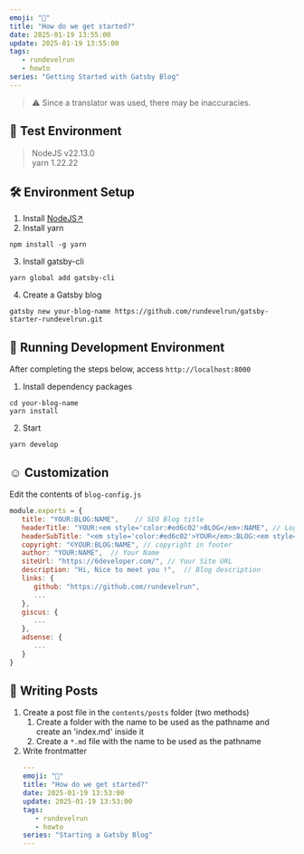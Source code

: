 ```yaml
---
emoji: "🚀"
title: "How do we get started?"
date: 2025-01-19 13:55:00
update: 2025-01-19 13:55:00
tags:
   - rundevelrun
   - howto
series: "Getting Started with Gatsby Blog"
---
```


> ⚠️ Since a translator was used, there may be inaccuracies.

## 🧪 Test Environment
> NodeJS v22.13.0 <br/>
> yarn 1.22.22

## 🛠️ Environment Setup
1. Install [NodeJS↗](https://nodejs.org/en/download)
2. Install yarn
```shell
npm install -g yarn
```
3. Install gatsby-cli
```shell
yarn global add gatsby-cli
```
4. Create a Gatsby blog
```shell
gatsby new your-blog-name https://github.com/rundevelrun/gatsby-starter-rundevelrun.git
```

## 🚀 Running Development Environment
After completing the steps below, access `http://localhost:8000`
1. Install dependency packages
```shell
cd your-blog-name
yarn install
```
2. Start
```shell
yarn develop
```

## ☺️ Customization
Edit the contents of `blog-config.js`

```javascript
module.exports = {
   title: "YOUR:BLOG:NAME",    // SEO Blog title
   headerTitle: "YOUR:<em style='color:#ed6c02'>BLOG</em>:NAME", // Logo 1
   headerSubTitle: "<em style='color:#ed6c02'>YOUR</em>:BLOG:<em style='color:#ed6c02'>NAME</em>", // Logo 2
   copyright: "©YOUR:BLOG:NAME", // copyright in footer
   author: "YOUR:NAME",  // Your Name
   siteUrl: "https://6developer.com/", // Your Site URL
   description: "Hi, Nice to meet you !",  // Blog description
   links: {
      github: "https://github.com/rundevelrun",
      ...
   },
   giscus: {
      ...
   },
   adsense: {
      ...
   }
}
```

## 📝 Writing Posts
1. Create a post file in the `contents/posts` folder (two methods)
   1. Create a folder with the name to be used as the pathname and create an 'index.md' inside it
   2. Create a `*.md` file with the name to be used as the pathname
2. Write frontmatter
   ```yaml
   ---
   emoji: "🚀"
   title: "How do we get started?"
   date: 2025-01-19 13:53:00
   update: 2025-01-19 13:53:00
   tags:
      - rundevelrun
      - howto
   series: "Starting a Gatsby Blog"
   ---
   ```